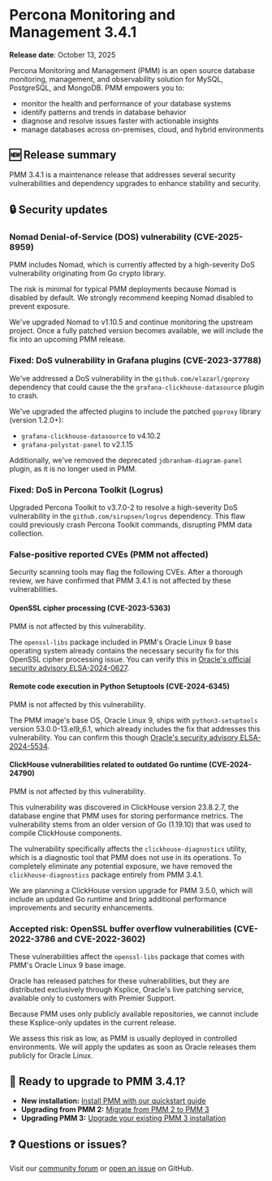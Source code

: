 # Percona Monitoring and Management 3.4.1

**Release date**: October 13, 2025

Percona Monitoring and Management (PMM) is an open source database monitoring, management, and observability solution for MySQL, PostgreSQL, and MongoDB. PMM empowers you to:

- monitor the health and performance of your database systems
- identify patterns and trends in database behavior
- diagnose and resolve issues faster with actionable insights
- manage databases across on-premises, cloud, and hybrid environments

## 🆕 Release summary

PMM 3.4.1 is a maintenance release that addresses several security vulnerabilities and dependency upgrades to enhance stability and security.

## 🔒 Security updates

### Nomad Denial-of-Service (DOS) vulnerability (CVE-2025-8959)
PMM includes Nomad, which is currently affected by a high-severity DoS vulnerability originating from Go crypto library. 

The risk is minimal for typical PMM deployments because Nomad is disabled by default.
We strongly recommend keeping Nomad disabled to prevent exposure.

We've upgraded Nomad to v1.10.5 and continue monitoring the upstream project. Once a fully patched version becomes available, we will include the fix into an upcoming PMM release. 

### Fixed: DoS vulnerability in Grafana plugins (CVE-2023-37788)
We've addressed a DoS vulnerability in the `github.com/elazarl/goproxy` dependency that could cause the the `grafana-clickhouse-datasource` plugin to crash.

We've upgraded the affected plugins to include the patched `goproxy` library (version 1.2.0+):

- `grafana-clickhouse-datasource` to v4.10.2
- `grafana-polystat-panel` to v2.1.15

Additionally, we've removed the deprecated `jdbranham-diagram-panel` plugin, as it is no longer used in PMM.

### Fixed: DoS in Percona Toolkit (Logrus)
Upgraded Percona Toolkit to v3.7.0-2 to resolve a high-severity DoS vulnerability in the `github.com/sirupsen/logrus` dependency. This flaw could previously crash Percona Toolkit commands, disrupting PMM data collection.

### False-positive reported CVEs (PMM not affected)
Security scanning tools may flag the following CVEs. After a thorough review, we have confirmed that PMM 3.4.1 is not affected by these vulnerabilities.

#### OpenSSL cipher processing (CVE-2023-5363)
PMM is not affected by this vulnerability.

The `openssl-libs` package included in PMM's Oracle Linux 9 base operating system already contains the necessary security fix for this OpenSSL cipher processing issue. You can verify this in [Oracle's official security advisory ELSA-2024-0627](https://linux.oracle.com/errata/ELSA-2024-0627.html).

#### Remote code execution in Python Setuptools (CVE-2024-6345)
PMM is not affected by this vulnerability. 

The PMM image's base OS, Oracle Linux 9, ships with `python3-setuptools` version 53.0.0-13.el9_6.1, which already includes the fix that addresses this vulnerability. You can confirm this though [Oracle's security advisory ELSA-2024-5534](https://linux.oracle.com/errata/ELSA-2024-5534.html).

#### ClickHouse vulnerabilities related to outdated Go runtime (CVE-2024-24790)
PMM is not affected by this vulnerability. 

This vulnerability was discovered in ClickHouse version 23.8.2.7, the database engine that PMM uses for storing performance metrics. The vulnerability stems from an older version of Go (1.19.10) that was used to compile ClickHouse components.

The vulnerability specifically affects the `clickhouse-diagnostics` utility, which is a diagnostic tool that PMM does not use in its operations. To completely eliminate any potential exposure, we have removed the `clickhouse-diagnostics` package entirely from PMM 3.4.1.

We are planning a ClickHouse version upgrade for PMM 3.5.0, which will include an updated Go runtime and bring additional performance improvements and security enhancements.

### Accepted risk: OpenSSL buffer overflow vulnerabilities (CVE-2022-3786 and CVE-2022-3602)
These vulnerabilities affect the `openssl-libs` package that comes with PMM's Oracle Linux 9 base image.

Oracle has released patches for these vulnerabilities, but they are distributed exclusively through Ksplice, Oracle's live patching service, available only to customers with Premier Support. 

Because PMM uses only publicly available repositories, we cannot include these Ksplice-only updates in the current release.

We assess this risk as low, as PMM is usually deployed in controlled environments. We will apply the updates as soon as Oracle releases them publicly for Oracle Linux.

## 🚀 Ready to upgrade to PMM 3.4.1?

- **New installation:** [Install PMM with our quickstart guide](../quickstart/quickstart.md)
- **Upgrading from PMM 2:** [Migrate from PMM 2 to PMM 3](../pmm-upgrade/migrating_from_pmm_2.md)
- **Upgrading PMM 3:** [Upgrade your existing PMM 3 installation](../pmm-upgrade/index.md) 

## ❓ Questions or issues? 

Visit our [community forum](https://forums.percona.com/c/percona-monitoring-and-management-pmm/pmm-3/84) or [open an issue](https://github.com/percona/pmm/issues) on GitHub.